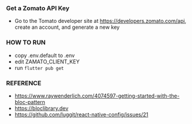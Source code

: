 ### Get a Zomato API Key ###

- Go to the Tomato developer site at https://developers.zomato.com/api, create an account, and generate a new key

### HOW TO RUN ###

- copy .env.default to .env
- edit ZAMATO_CLIENT_KEY
- run `flutter pub get`

### REFERENCE ###

- https://www.raywenderlich.com/4074597-getting-started-with-the-bloc-pattern
- https://bloclibrary.dev
- https://github.com/luggit/react-native-config/issues/21
